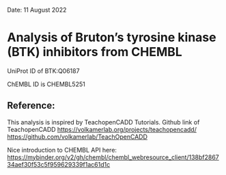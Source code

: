 Date: 11 August 2022

# Analysis of Bruton’s tyrosine kinase (BTK) inhibitors from CHEMBL

UniProt ID of BTK:Q06187

ChEMBL ID is CHEMBL5251

## Reference:

This analysis is inspired by TeachopenCADD Tutorials. Github link of TeachopenCADD
https://volkamerlab.org/projects/teachopencadd/
https://github.com/volkamerlab/TeachOpenCADD


Nice introduction to CHEMBL API here:
https://mybinder.org/v2/gh/chembl/chembl_webresource_client/138bf286734aef30f53c5f959629339f1ac61d1c
